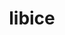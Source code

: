 ---
title: "libice"
layout: cache
categories: [package, develop-2025-05-18]
meta: {"compilers": ["gcc@11.1.0", "gcc@11.4.0", "gcc@13.2.0", "intel-oneapi-compilers@2025.1.0"], "num_specs": 4, "num_specs_by_stack": {"data-vis-sdk": 1, "e4s": 1, "e4s-oneapi": 1, "e4s-rocm-external": 1, "hep": 1, "ml-linux-x86_64-rocm": 1, "root": 4}, "oss": ["ubuntu20.04", "ubuntu22.04", "ubuntu24.04"], "platforms": ["linux"], "stacks": ["data-vis-sdk", "e4s", "e4s-oneapi", "e4s-rocm-external", "hep", "ml-linux-x86_64-rocm", "root"], "targets": ["x86_64_v3"], "versions": ["1.1.2"]}
spec_details: [{"compiler": "gcc@13.2.0", "hash": "k5lrqx6b3wsue2jkwdqzkbcdo3h7dskt", "os": "ubuntu24.04", "platform": "linux", "size": "-", "stacks": ["ml-linux-x86_64-rocm", "root"], "target": "x86_64_v3", "variants": ["build_system=autotools"], "versions": ["1.1.2"]}, {"compiler": "intel-oneapi-compilers@2025.1.0", "hash": "ogglsvwawcgwbfr7ccso4ymxdnd537bs", "os": "ubuntu22.04", "platform": "linux", "size": "-", "stacks": ["e4s-oneapi", "root"], "target": "x86_64_v3", "variants": ["build_system=autotools"], "versions": ["1.1.2"]}, {"compiler": "gcc@11.4.0", "hash": "xvkrrccctvicdnlwjywwaokj6dgbqz3j", "os": "ubuntu22.04", "platform": "linux", "size": "-", "stacks": ["e4s", "e4s-rocm-external", "hep", "root"], "target": "x86_64_v3", "variants": ["build_system=autotools"], "versions": ["1.1.2"]}, {"compiler": "gcc@11.1.0", "hash": "y7psv5wgw2cjrr4psxybpkp5vjtndu5g", "os": "ubuntu20.04", "platform": "linux", "size": "-", "stacks": ["data-vis-sdk", "root"], "target": "x86_64_v3", "variants": ["build_system=autotools"], "versions": ["1.1.2"]}]
---
